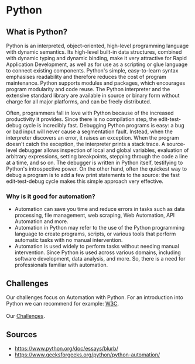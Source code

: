 # Python 

## What is Python?
Python is an interpreted, object-oriented, high-level programming language with dynamic semantics. Its high-level built-in data structures, combined with dynamic typing and dynamic binding, make it very attractive for Rapid Application Development, as well as for use as a scripting or glue language to connect existing components. Python's simple, easy-to-learn syntax emphasises readability and therefore reduces the cost of program maintenance. Python supports modules and packages, which encourages program modularity and code reuse. The Python interpreter and the extensive standard library are available in source or binary form without charge for all major platforms, and can be freely distributed.

Often, programmers fall in love with Python because of the increased productivity it provides. Since there is no compilation step, the edit-test-debug cycle is incredibly fast. Debugging Python programs is easy: a bug or bad input will never cause a segmentation fault. Instead, when the interpreter discovers an error, it raises an exception. When the program doesn't catch the exception, the interpreter prints a stack trace. A source-level debugger allows inspection of local and global variables, evaluation of arbitrary expressions, setting breakpoints, stepping through the code a line at a time, and so on. The debugger is written in Python itself, testifying to Python's introspective power. On the other hand, often the quickest way to debug a program is to add a few print statements to the source: the fast edit-test-debug cycle makes this simple approach very effective.

### Why is it good for automation?
* Automation can save you time and reduce errors in tasks such as data processing, file management, web scraping, Web Automation, API Automation and more.
* Automation in Python may refer to the use of the Python programming language to create programs, scripts, or various tools that perform automatic tasks with no manual intervention.
* Automation is used widely to perform tasks without needing manual intervention. Since Python is used across various domains, including software development, data analysis, and more. So, there is a need for professionals familiar with automation.

## Challenges
Our challenges focus on Automation with Python. For an introduction into Python we can recommend for example: [W3C](https://www.w3schools.com/python/python_intro.asp).</br>
</br>
Our [Challenges](/Topics/Programming/Python/Challenges/readme.md).

## Sources
* https://www.python.org/doc/essays/blurb/
* https://www.geeksforgeeks.org/python/python-automation/
